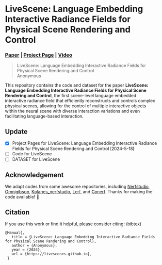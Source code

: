 # LiveScene: Language Embedding Interactive Radiance Fields for Physical Scene Rendering and Control

### [Paper](~) | [Project Page](https://livescenes.github.io) | [Video](https://youtu.be/)

> LiveScene: Language Embedding Interactive Radiance Fields for Physical Scene Rendering and Control <br />
> Anonymous
> 

<!-- <p align="center">
  <a href="">
    <img src="./media/xx.gif" alt="Logo" width="80%">
  </a>
</p> -->

This repository contains the code and dataset for the paper **LiveScene: Language Embedding Interactive Radiance Fields for Physical Scene Rendering and Control**, the first scene-level language embedded interactive radiance field that efficiently reconstructs and controls complex physical scenes, allowing for the control of multiple interactive objects within the neural scene with diverse interaction variations and even facilitating language-based interaction.

## Update
- [x] Project Pages for LiveScene: Language Embedding Interactive Radiance Fields for Physical Scene Rendering and Control [2024-5-18]
- [ ] Code for LiveScene
- [ ] DATASET for LiveScene

## Acknowledgement

We adapt codes from some awesome repositories, including [Nerfstudio](https://github.com/nerfstudio-project/nerfstudio), [Omnigibson](https://behavior.stanford.edu/omnigibson/getting_started/installation.html), [Kplanes_nerfstudio](https://github.com/Giodiro/kplanes_nerfstudio), [Lerf](https://github.com/kerrj/lerf/), and [Conerf](https://github.com/kacperkan/conerf). Thanks for making the code available! 🤗

## Citation

If you use this work or find it helpful, please consider citing: (bibtex)
```
@Manual{,
   title = {LiveScene: Language Embedding Interactive Radiance Fields for Physical Scene Rendering and Control},
   author = {Anonymous},
   year = {2024},
   url = {https://livescenes.github.io},
 }
```
